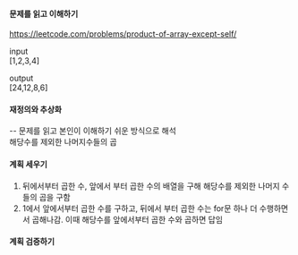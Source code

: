 #### 문제를 읽고 이해하기
https://leetcode.com/problems/product-of-array-except-self/

input</br>
[1,2,3,4]


output</br>
[24,12,8,6]


#### 재정의와 추상화<br>
-- 문제를 읽고 본인이 이해하기 쉬운 방식으로 해석<br>
해당수를 제외한 나머지수들의 곱

#### 계획 세우기<br>
1. 뒤에서부터 곱한 수, 앞에서 부터 곱한 수의 배열을 구해 해당수를 제외한 나머지 수들의 곱을 구함
2. 1에서 앞에서부터 곱한 수를 구하고, 뒤에서 부터 곱한 수는 for문 하나 더 수행하면서 곱해나감. 이때 해당수를 앞에서부터 곱한 수와 곱하면 답임

#### 계획 검증하기
